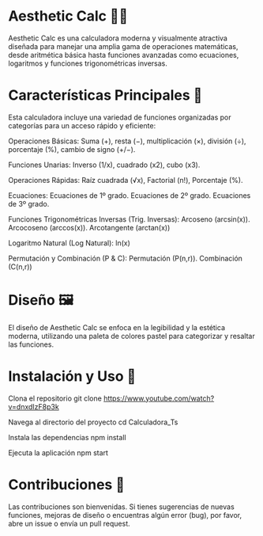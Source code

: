# Aesthetic Calc 📐✨

Aesthetic Calc es una calculadora moderna y visualmente atractiva diseñada para manejar una amplia gama de operaciones matemáticas, desde aritmética básica hasta funciones avanzadas como ecuaciones, logaritmos y funciones trigonométricas inversas.

# Características Principales 🧮
Esta calculadora incluye una variedad de funciones organizadas por categorías para un acceso rápido y eficiente:

Operaciones Básicas: 
Suma (+), resta (−), multiplicación (×), división (÷), porcentaje (%), cambio de signo (+/−).

Funciones Unarias: 
Inverso (1/x), cuadrado (x2), cubo (x3).

Operaciones Rápidas: 
Raíz cuadrada (√x), Factorial (n!), Porcentaje (%).

Ecuaciones: 
Ecuaciones de 1º grado. Ecuaciones de 2º grado. Ecuaciones de 3º grado.

Funciones Trigonométricas Inversas (Trig. Inversas): 
Arcoseno (arcsin(x)). Arcocoseno (arccos(x)). Arcotangente (arctan(x))

Logaritmo Natural (Log Natural): 
ln(x)

Permutación y Combinación (P & C): 
Permutación (P(n,r)). Combinación (C(n,r))

# Diseño 🖼️
El diseño de Aesthetic Calc se enfoca en la legibilidad y la estética moderna, utilizando una paleta de colores pastel para categorizar y resaltar las funciones.

# Instalación y Uso 🚀

 Clona el repositorio
  git clone https://www.youtube.com/watch?v=dnxdIzF8p3k

 Navega al directorio del proyecto
  cd Calculadora_Ts

 Instala las dependencias 
  npm install

 Ejecuta la aplicación
  npm start

# Contribuciones 🤝
Las contribuciones son bienvenidas. Si tienes sugerencias de nuevas funciones, mejoras de diseño o encuentras algún error (bug), por favor, abre un issue o envía un pull request.
